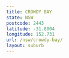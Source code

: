 ```yaml
---
title: CROWDY BAY
state: NSW
postcode: 2443
latitude: -31.8004
longitude: 152.731
url: /nsw/crowdy-bay/
layout: suburb
---
```


